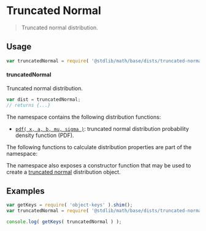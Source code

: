 <!--

@license Apache-2.0

Copyright (c) 2018 The Stdlib Authors.

Licensed under the Apache License, Version 2.0 (the "License");
you may not use this file except in compliance with the License.
You may obtain a copy of the License at

   http://www.apache.org/licenses/LICENSE-2.0

Unless required by applicable law or agreed to in writing, software
distributed under the License is distributed on an "AS IS" BASIS,
WITHOUT WARRANTIES OR CONDITIONS OF ANY KIND, either express or implied.
See the License for the specific language governing permissions and
limitations under the License.

-->

# Truncated Normal

> Truncated normal distribution.

<section class="usage">

## Usage

```javascript
var truncatedNormal = require( '@stdlib/math/base/dists/truncated-normal' );
```

#### truncatedNormal

Truncated normal distribution.

```javascript
var dist = truncatedNormal;
// returns {...}
```

The namespace contains the following distribution functions:

<!-- <toc pattern="*+(cdf|pdf|mgf|quantile)*"> -->

<div class="namespace-toc">

-   <span class="signature">[`pdf( x, a, b, mu, sigma )`][@stdlib/math/base/dists/truncated-normal/pdf]</span><span class="delimiter">: </span><span class="description">truncated normal distribution probability density function (PDF).</span>

</div>

<!-- </toc> -->

The following functions to calculate distribution properties are part of the namespace:

<!-- <toc pattern="*+(entropy|kurtosis|mean|median|mode|skewness|stdev|variance)*"> -->

<!-- </toc> -->

The namespace also exposes a constructor function that may be used to create a [truncated normal][truncated-normal-distribution] distribution object.

<!-- <toc pattern="*ctor*"> -->

<!-- </toc> -->

</section>

<!-- /.usage -->

<section class="examples">

## Examples

<!-- TODO: better examples -->

<!-- eslint no-undef: "error" -->

```javascript
var getKeys = require( 'object-keys' ).shim();
var truncatedNormal = require( '@stdlib/math/base/dists/truncated-normal' );

console.log( getKeys( truncatedNormal ) );
```

</section>

<!-- /.examples -->

<section class="links">

[truncated-normal-distribution]: https://en.wikipedia.org/wiki/Truncated_normal_distribution

<!-- <toc-links> -->

[@stdlib/math/base/dists/truncated-normal/pdf]: https://github.com/stdlib-js/stdlib/tree/develop/lib/node_modules/%40stdlib/math/base/dists/truncated-normal/pdf

<!-- </toc-links> -->

</section>

<!-- /.links -->
